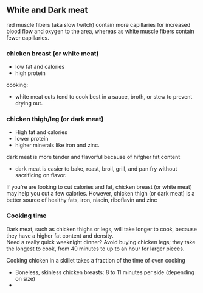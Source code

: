 ## White and Dark meat  
red muscle fibers (aka slow twitch) contain more capillaries for increased blood flow and oxygen to the area, whereas as white muscle fibers contain fewer capillaries.

### chicken breast (or white meat) 
- low fat and calories
- high protein

cooking:  
- white meat cuts tend to cook best in a sauce, broth, or stew to prevent drying out.  

### chicken thigh/leg (or dark meat)
- High fat and calories
- lower protein
- higher minerals like iron and zinc.

dark meat is more tender and flavorful because of hifgher fat content   
- dark meat is easier to bake, roast, broil, grill, and pan fry without sacrificing on flavor.   

If you're are looking to cut calories and fat, chicken breast (or white meat) may help you cut a few calories. However, chicken thigh (or dark meat) is a better source of healthy fats, iron, niacin, riboflavin and zinc

### Cooking time
Dark meat, such as chicken thighs or legs, will take longer to cook, because they have a higher fat content and density.  
Need a really quick weeknight dinner? Avoid buying chicken legs; they take the longest to cook, from 40 minutes to up to an hour for larger pieces.  

Cooking chicken in a skillet takes a fraction of the time of oven cooking  
- Boneless, skinless chicken breasts: 8 to 11 minutes per side (depending on size)  
- 
